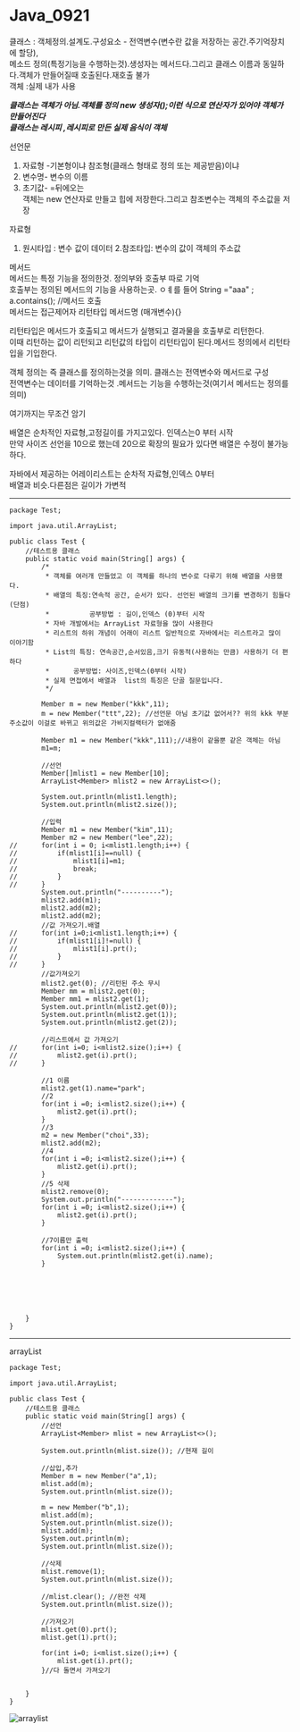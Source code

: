# Java_0921  
  
  
  
  
클래스 : 객체정의.설계도.구성요소 - 전역변수(변수란 값을 저장하는 공간.주기억장치에 할당),  
        메소드 정의(특정기능을 수행하는것).생성자는 메서드다.그리고 클래스 이름과 동일하다.객체가 만들어질때 호출된다.재호출 불가  
객체 :실제 내가 사용
  
***클래스는 객체가 아님.객체를 정의 new 생성자();이런 식으로 연산자가 있어야 객체가 만들어진다***  
***클래스는 레시피 ,레시피로 만든 실제 음식이 객체***
  
  
선언문  
1. 자료형 -기본형이냐 참조형(클래스 형태로 정의 또는 제공받음)이냐
2. 변수명- 변수의 이름
3. 초기값- =뒤에오는  
객체는 new 연산자로 만들고 힙에 저장한다.그리고 참조변수는 객체의 주소값을 저장
  
  
자료형  
1. 원시타입 : 변수 값이 데이터
2.참조타입: 변수의 값이 객체의 주소값  
  
  
메서드  
메서드는 특정 기능을 정의한것. 정의부와 호출부 따로 기억  
호출부는 정의된 메서드의 기능을 사용하는곳. ㅇㅖ를 들어 String ="aaa" ; a.contains(); //메서드 호출  
메서드는 접근제어자 리턴타입 메서드명 (매개변수){}  
  
리턴타입은 메서드가 호출되고 메서드가 실행되고 결과물을 호출부로 리턴한다.  
이때 리턴하는 값이 리턴되고 리턴값의 타입이 리턴타입이 된다.메서드 정의에서 리턴타입을 기입한다.  
  
  
객체 정의는 즉 클래스를 정의하는것을 의미. 클래스는 전역변수와 메서드로 구성  
전역변수는 데이터를 기억하는것 .메서드는 기능을 수행하는것(여기서 메서드는 정의를 의미)
  
  
여기까지는 무조건 암기  
  
배열은 순차적인 자료형,고정길이를 가지고있다. 인덱스는0 부터 시작  
만약 사이즈 선언을 10으로 했는데 20으로 확장의 필요가 있다면 배열은 수정이 불가능하다.  
  
자바에서 제공하는 어레이리스트는 순차적 자료형,인덱스 0부터  
배열과 비슷.다른점은 길이가 가변적  
  
----------------------------------------------------  
  
```
package Test;

import java.util.ArrayList;

public class Test {
	//테스트용 클래스
	public static void main(String[] args) {
		/*
		 * 객체를 여러개 만들었고 이 객체를 하나의 변수로 다루기 위해 배열을 사용했다.
		 * 배열의 특징:연속적 공간, 순서가 있다. 선언된 배열의 크기를 변경하기 힘들다(단점)
		 * 			공부방법 : 길이,인덱스 (0)부터 시작
		 * 자바 개발에서는 ArrayList 자료형을 많이 사용한다
		 * 리스트의 하위 개념이 어래이 리스트 일반적으로 자바에서는 리스트라고 많이 이야기함
		 * List의 특징: 연속공간,순서있음,크기 유동적(사용하는 만큼) 사용하기 더 편하다
		 * 		공부방법: 사이즈,인덱스(0부터 시작)
		 * 실제 면접에서 배열과  list의 특징은 단골 질문입니다.
		 */
		
		Member m = new Member("kkk",11);
		m = new Member("ttt",22); //선언문 아님 초기값 없어서?? 위의 kkk 부분 주소값이 이걸로 바뀌고 위의값은 가비지컬랙터가 없애줌
		
		Member m1 = new Member("kkk",111);//내용이 같을뿐 같은 객체는 아님  
		m1=m;
		
		//선언
		Member[]mlist1 = new Member[10];
		ArrayList<Member> mlist2 = new ArrayList<>();
		
		System.out.println(mlist1.length);
		System.out.println(mlist2.size());
		
		//입력
		Member m1 = new Member("kim",11);
		Member m2 = new Member("lee",22);
//		for(int i = 0; i<mlist1.length;i++) {
//			if(mlist1[i]==null) {
//				mlist1[i]=m1;
//				break;
//			}
//		}
		System.out.println("----------");
		mlist2.add(m1);
		mlist2.add(m2);
		mlist2.add(m2);
		//값 가져오기.배열
//		for(int i=0;i<mlist1.length;i++) {
//			if(mlist1[i]!=null) {
//				mlist1[i].prt();
//			}
//		}
        //값가져오기
		mlist2.get(0); //리턴된 주소 무시
		Member mm = mlist2.get(0);
		Member mm1 = mlist2.get(1);
		System.out.println(mlist2.get(0));
		System.out.println(mlist2.get(1));
		System.out.println(mlist2.get(2));

		//리스트에서 값 가져오기 
//		for(int i=0; i<mlist2.size();i++) {
//			mlist2.get(i).prt();
//		}
	
		//1 이름 
		mlist2.get(1).name="park";
		//2
		for(int i =0; i<mlist2.size();i++) {
			mlist2.get(i).prt();
		}
		//3
		m2 = new Member("choi",33);
		mlist2.add(m2);
		//4
		for(int i =0; i<mlist2.size();i++) {
			mlist2.get(i).prt();
		}
		//5 삭제
		mlist2.remove(0);
		System.out.println("-------------");
		for(int i =0; i<mlist2.size();i++) {
			mlist2.get(i).prt();
		}
		
		//7이름만 출력
		for(int i =0; i<mlist2.size();i++) {
			System.out.println(mlist2.get(i).name);
		}
		
		
		
		
		
		
	}
}
```
  
  
-----------------------------------------
  
  
arrayList  
```
package Test;

import java.util.ArrayList;

public class Test {
	//테스트용 클래스
	public static void main(String[] args) {
		//선언
		ArrayList<Member> mlist = new ArrayList<>();
		
		System.out.println(mlist.size()); //현재 길이
		
		//삽입,추가
		Member m = new Member("a",1);
		mlist.add(m);
		System.out.println(mlist.size());
		
		m = new Member("b",1);
		mlist.add(m);
		System.out.println(mlist.size());
		mlist.add(m);
		System.out.println(m);
		System.out.println(mlist.size());
		
		//삭제
		mlist.remove(1);
		System.out.println(mlist.size());

		//mlist.clear(); //완전 삭제
		System.out.println(mlist.size());

		//가져오기
		mlist.get(0).prt();
		mlist.get(1).prt();
		
		for(int i=0; i<mlist.size();i++) {
			mlist.get(i).prt();
		}//다 돌면서 가져오기
		
		
	}
}
```
  ![arraylist](https://user-images.githubusercontent.com/80766275/191395581-4ebb9665-68e2-494a-835d-7ead3cef4e2c.PNG)
  
  
  


  
  
  
